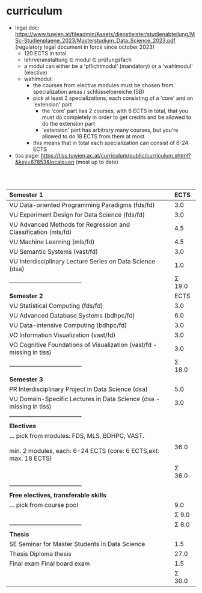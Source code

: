 # curriculum

- legal doc: https://www.tuwien.at/fileadmin/Assets/dienstleister/studienabteilung/MSc-Studienplaene_2023/Masterstudium_Data_Science_2023.pdf (regulatory legal document in force since october 2023)
	- 120 ECTS in total
	- lehrveranstaltung $\in$ modul $\in$ prüfungsfach
	- a modul can either be a 'pflichtmodul' (mandatory) or a 'wahlmodul' (elective)
	- wahlmodul:
	     - the courses from elective modules must be chosen from specialization areas / schlüsselbereiche (SB)
	     - pick at least 2 specializations, each consisting of a 'core' and an 'extension' part
		     - the 'core' part has 2 courses, with 6 ECTS in total, that you must do completely in order to get credits and be allowed to do the extension part
		     - 'extension' part has arbitrary many courses, but you're allowed to do 18 ECTS from them at most
	     - this means that in total each specialization can consist of 6-24 ECTS
- tiss page: https://tiss.tuwien.ac.at/curriculum/public/curriculum.xhtml?&key=67853&locale=en (most up to date)

<br><br>

| **Semester 1**                                                                                                      | ECTS   |
| :------------------------------------------------------------------------------------------------------------------ | :----- |
| VU Data-oriented Programming Paradigms (fds/fd)                                                                     | 3.0    |
| VU Experiment Design for Data Science (fds/fd)                                                                      | 3.0    |
| VU Advanced Methods for Regression and Classification (mls/fd)                                                      | 4.5    |
| VU Machine Learning (mls/fd)                                                                                        | 4.5    |
| VU Semantic Systems (vast/fd)                                                                                       | 3.0    |
| VU Interdisciplinary Lecture Series on Data Science (dsa)                                                           | 1.0    |
| ––––––––––––––––––––––––                                                                                            | Σ 19.0 |
| **Semester 2**                                                                                                      | ECTS   |
| VU Statistical Computing (fds/fd)                                                                                   | 3.0    |
| VU Advanced Database Systems (bdhpc/fd)                                                                             | 6.0    |
| VU Data-intensive Computing (bdhpc/fd)                                                                              | 3.0    |
| VO Information Visualization (vast/fd)                                                                              | 3.0    |
| VO Cognitive Foundations of Visualization (vast/fd - missing in tiss)                                               | 3.0    |
| ––––––––––––––––––––––––                                                                                            | Σ 18.0 |
| **Semester 3**                                                                                                      |        |
| PR Interdisciplinary Project in Data Science (dsa)                                                                  | 5.0    |
| VU Domain-Specific Lectures in Data Science (dsa - missing in tiss)                                                 | 3.0    |
| ––––––––––––––––––––––––                                                                                            |        |
| **Electives**                                                                                                       |        |
| … pick from modules: FDS, MLS, BDHPC, VAST.<br><br>min. 2 modules, each: 6-24 ECTS (core: 6 ECTS,ext: max. 18 ECTS) | 36.0   |
|                                                                                                                     | Σ 36.0 |
| ––––––––––––––––––––––––                                                                                            |        |
| **Free electives, transferable skills**                                                                             |        |
| … pick from course pool                                                                                             | 9.0    |
|                                                                                                                     | Σ 9.0  |
| ––––––––––––––––––––––––                                                                                            | Σ 8.0  |
| **Thesis**                                                                                                          |        |
| SE Seminar for Master Students in Data Science                                                                      | 1.5    |
| Thesis Diploma thesis                                                                                               | 27.0   |
| Final exam Final board exam                                                                                         | 1.5    |
|                                                                                                                     | Σ 30.0 |
